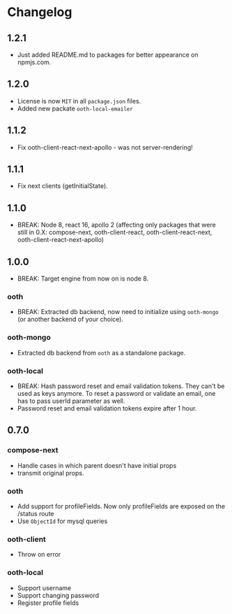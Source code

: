 # Changelog

## 1.2.1

* Just added README.md to packages for better appearance on npmjs.com.

## 1.2.0

* License is now `MIT` in all `package.json` files.
* Added new packate `ooth-local-emailer`

## 1.1.2

* Fix ooth-client-react-next-apollo - was not server-rendering!

## 1.1.1

* Fix next clients (getInitialState).

## 1.1.0

* BREAK: Node 8, react 16, apollo 2 (affecting only packages that were still in 0.X: compose-next, ooth-client-react, ooth-client-react-next, ooth-client-react-next-apollo)

## 1.0.0

* BREAK: Target engine from now on is node 8.

### ooth

* BREAK: Extracted db backend, now need to initialize using `ooth-mongo` (or another backend of your choice).

### ooth-mongo

* Extracted db backend from `ooth` as a standalone package.

### ooth-local

* BREAK: Hash password reset and email validation tokens. They can't be used as keys anymore. To reset a password or validate an email, one has to pass userId parameter as well.
* Password reset and email validation tokens expire after 1 hour.

## 0.7.0

### compose-next

* Handle cases in which parent doesn't have initial props
* transmit original props.

### ooth

* Add support for profileFields. Now only profileFields are exposed on the /status route
* Use `ObjectId` for mysql queries

### ooth-client

* Throw on error

### ooth-local

* Support username
* Support changing password
* Register profile fields